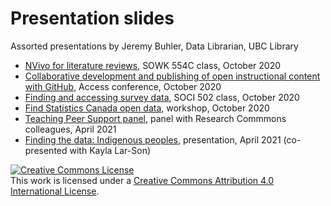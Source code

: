 # Presentation slides
Assorted presentations by Jeremy Buhler, Data Librarian, UBC Library

- [NVivo for literature reviews](20201002-nvivo-lit-review/), SOWK 554C class, October 2020
- [Collaborative development and publishing of open instructional content with GitHub](20201021-access/), Access conference, October 2020
- [Finding and accessing survey data](20201026-SOCI-502/), SOCI 502 class, October 2020
- [Find Statistics Canada open data](20201028-find-statcan-data/), workshop, October 2020
- [Teaching Peer Support panel](20210422-TPS/), panel with Research Commmons colleagues, April 2021
- [Finding the data: Indigenous peoples](20210428-data-indig/), presentation, April 2021 (co-presented with Kayla Lar-Son)

<a rel="license" href="http://creativecommons.org/licenses/by/4.0/"><img alt="Creative Commons License" style="border-width:0" src="https://i.creativecommons.org/l/by/4.0/88x31.png" /></a><br />This work is licensed under a <a rel="license" href="http://creativecommons.org/licenses/by/4.0/">Creative Commons Attribution 4.0 International License</a>.
